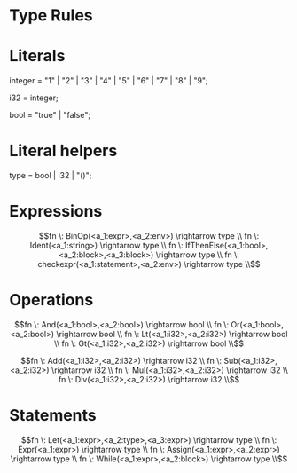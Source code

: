 # Type Rules
# Literals

integer = "1" | "2" | "3" | "4" | "5" | "6" | "7" | "8" | "9";

i32 = integer;

bool = "true" | "false";

# Literal helpers

type = bool | i32 | "()";

# Expressions

```math
fn \: BinOp(<a_1:expr>,<a_2:env>) \rightarrow type \\
fn \: Ident(<a_1:string>) \rightarrow type \\
fn \: IfThenElse(<a_1:bool>,<a_2:block>,<a_3:block>) \rightarrow type \\
fn \: checkexpr(<a_1:statement>,<a_2:env>) \rightarrow type \\
```

# Operations

```math
fn \: And(<a_1:bool>,<a_2:bool>) \rightarrow bool \\
fn \: Or(<a_1:bool>,<a_2:bool>) \rightarrow bool \\
fn \: Lt(<a_1:i32>,<a_2:i32>) \rightarrow bool \\
fn \: Gt(<a_1:i32>,<a_2:i32>) \rightarrow bool \\
```
```math
fn \: Add(<a_1:i32>,<a_2:i32>) \rightarrow i32 \\
fn \: Sub(<a_1:i32>,<a_2:i32>) \rightarrow i32 \\
fn \: Mul(<a_1:i32>,<a_2:i32>) \rightarrow i32 \\
fn \: Div(<a_1:i32>,<a_2:i32>) \rightarrow i32 \\
```

# Statements

```math
fn \: Let(<a_1:expr>,<a_2:type>,<a_3:expr>) \rightarrow type \\
fn \: Expr(<a_1:expr>) \rightarrow type \\
fn \: Assign(<a_1:expr>,<a_2:expr>) \rightarrow type \\
fn \: While(<a_1:expr>,<a_2:block>) \rightarrow type \\
```